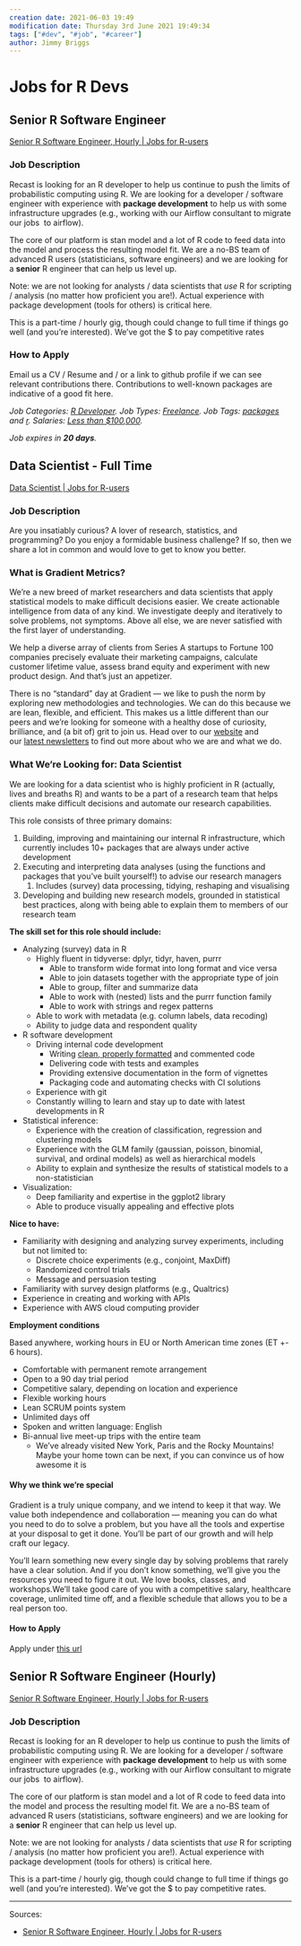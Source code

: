 ```yaml
---
creation date: 2021-06-03 19:49
modification date: Thursday 3rd June 2021 19:49:34
tags: ["#dev", "#job", "#career"]
author: Jimmy Briggs
---
```


# Jobs for R Devs

## Senior R Software Engineer
[Senior R Software Engineer, Hourly | Jobs for R-users](https://www.r-users.com/jobs/senior-r-software-engineer-hourly/)

### Job Description

Recast is looking for an R developer to help us continue to push the limits of probabilistic computing using R. We are looking for a developer / software engineer with experience with **package development** to help us with some infrastructure upgrades (e.g., working with our Airflow consultant to migrate our jobs  to airflow).

The core of our platform is stan model and a lot of R code to feed data into the model and process the resulting model fit. We are a no-BS team of advanced R users (statisticians, software engineers) and we are looking for a **senior** R engineer that can help us level up.

Note: we are not looking for analysts / data scientists that _use_ R for scripting / analysis (no matter how proficient you are!). Actual experience with package development (tools for others) is critical here.

This is a part-time / hourly gig, though could change to full time if things go well (and you’re interested). We’ve got the $ to pay competitive rates

### How to Apply

Email us a CV / Resume and / or a link to github profile if we can see relevant contributions there. Contributions to well-known packages are indicative of a good fit here.

 _Job Categories: [R Developer](https://www.r-users.com/job-category/r-developer/). Job Types: [Freelance](https://www.r-users.com/job-type/freelance/). Job Tags: [packages](https://www.r-users.com/job-tag/packages/) and [r](https://www.r-users.com/job-tag/r/). Salaries: [Less than $100,000](https://www.r-users.com/salary/less-than-100000/)._

 _Job expires in **20 days**._

## Data Scientist - Full Time

[Data Scientist | Jobs for R-users](https://www.r-users.com/jobs/data-scientist-14/)

### Job Description

Are you insatiably curious? A lover of research, statistics, and programming? Do you enjoy a formidable business challenge? If so, then we share a lot in common and would love to get to know you better.

### **What is Gradient Metrics?**

We’re a new breed of market researchers and data scientists that apply statistical models to make difficult decisions easier. We create actionable intelligence from data of any kind. We investigate deeply and iteratively to solve problems, not symptoms. Above all else, we are never satisfied with the first layer of understanding.

We help a diverse array of clients from Series A startups to Fortune 100 companies precisely evaluate their marketing campaigns, calculate customer lifetime value, assess brand equity and experiment with new product design. And that’s just an appetizer.

There is no “standard” day at Gradient — we like to push the norm by exploring new methodologies and technologies. We can do this because we are lean, flexible, and efficient. This makes us a little different than our peers and we’re looking for someone with a healthy dose of curiosity, brilliance, and (a bit of) grit to join us. Head over to our [website](http://gradientmetrics.com/about) and our [latest newsletters](https://www.gradientmetrics.com/archive) to find out more about who we are and what we do.

### **What We’re Looking for: Data Scientist**

We are looking for a data scientist who is highly proficient in R (actually, lives and breaths R) and wants to be a part of a research team that helps clients make difficult decisions and automate our research capabilities.

This role consists of three primary domains:

1.  Building, improving and maintaining our internal R infrastructure, which currently includes 10+ packages that are always under active development
2.  Executing and interpreting data analyses (using the functions and packages that you’ve built yourself!) to advise our research managers
    1.  Includes (survey) data processing, tidying, reshaping and visualising
3.  Developing and building new research models, grounded in statistical best practices, along with being able to explain them to members of our research team

**The skill set for this role should include:**

-   Analyzing (survey) data in R
    -   Highly fluent in tidyverse: dplyr, tidyr, haven, purrr
        -   Able to transform wide format into long format and vice versa
        -   Able to join datasets together with the appropriate type of join
        -   Able to group, filter and summarize data
        -   Able to work with (nested) lists and the purrr function family
        -   Able to work with strings and regex patterns
    -   Able to work with metadata (e.g. column labels, data recoding)
    -   Ability to judge data and respondent quality
-   R software development
    -   Driving internal code development
        -   Writing [clean, properly formatted](https://style.tidyverse.org/) and commented code
        -   Delivering code with tests and examples
        -   Providing extensive documentation in the form of vignettes
        -   Packaging code and automating checks with CI solutions
    -   Experience with git
    -   Constantly willing to learn and stay up to date with latest developments in R
-   Statistical inference:
    -   Experience with the creation of classification, regression and clustering models
    -   Experience with the GLM family (gaussian, poisson, binomial, survival, and ordinal models) as well as hierarchical models
    -   Ability to explain and synthesize the results of statistical models to a non-statistician
-   Visualization:
    -   Deep familiarity and expertise in the ggplot2 library
    -   Able to produce visually appealing and effective plots

**Nice to have:**

-   Familiarity with designing and analyzing survey experiments, including but not limited to:
    -   Discrete choice experiments (e.g., conjoint, MaxDiff)
    -   Randomized control trials
    -   Message and persuasion testing
-   Familiarity with survey design platforms (e.g., Qualtrics)
-   Experience in creating and working with APIs
-   Experience with AWS cloud computing provider

**Employment conditions**

Based anywhere, working hours in EU or North American time zones (ET +- 6 hours).

-   Comfortable with permanent remote arrangement
-   Open to a 90 day trial period
-   Competitive salary, depending on location and experience
-   Flexible working hours
-   Lean SCRUM points system
-   Unlimited days off
-   Spoken and written language: English
-   Bi-annual live meet-up trips with the entire team
    -   We’ve already visited New York, Paris and the Rocky Mountains! Maybe your home town can be next, if you can convince us of how awesome it is

#### **Why we think we’re special**

Gradient is a truly unique company, and we intend to keep it that way. We value both independence and collaboration — meaning you can do what you need to do to solve a problem, but you have all the tools and expertise at your disposal to get it done. You’ll be part of our growth and will help craft our legacy.

You’ll learn something new every single day by solving problems that rarely have a clear solution. And if you don’t know something, we’ll give you the resources you need to figure it out. We love books, classes, and workshops.We’ll take good care of you with a competitive salary, healthcare coverage, unlimited time off, and a flexible schedule that allows you to be a real person too.

#### How to Apply

Apply under [this url](https://gradient-metrics.breezy.hr/p/8741b6af3185)

## Senior R Software Engineer (Hourly)

[Senior R Software Engineer, Hourly | Jobs for R-users](https://www.r-users.com/jobs/senior-r-software-engineer-hourly/)

### Job Description

Recast is looking for an R developer to help us continue to push the limits of probabilistic computing using R. We are looking for a developer / software engineer with experience with **package development** to help us with some infrastructure upgrades (e.g., working with our Airflow consultant to migrate our jobs  to airflow).

The core of our platform is stan model and a lot of R code to feed data into the model and process the resulting model fit. We are a no-BS team of advanced R users (statisticians, software engineers) and we are looking for a **senior** R engineer that can help us level up.

Note: we are not looking for analysts / data scientists that _use_ R for scripting / analysis (no matter how proficient you are!). Actual experience with package development (tools for others) is critical here.

This is a part-time / hourly gig, though could change to full time if things go well (and you’re interested). We’ve got the $ to pay competitive rates.




***

Sources:
- [Senior R Software Engineer, Hourly | Jobs for R-users](https://www.r-users.com/jobs/senior-r-software-engineer-hourly/)

